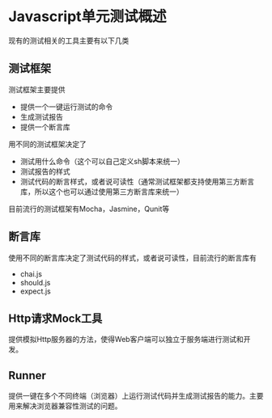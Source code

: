 Javascript单元测试概述
======================

现有的测试相关的工具主要有以下几类

测试框架
--------

测试框架主要提供

- 提供一个一键运行测试的命令
- 生成测试报告
- 提供一个断言库

用不同的测试框架决定了

- 测试用什么命令（这个可以自己定义sh脚本来统一）
- 测试报告的样式
- 测试代码的断言样式，或者说可读性（通常测试框架都支持使用第三方断言库，所以这个也可以通过使用第三方断言库来统一）

目前流行的测试框架有Mocha，Jasmine，Qunit等

断言库
------

使用不同的断言库决定了测试代码的样式，或者说可读性，目前流行的断言库有

- chai.js
- should.js
- expect.js

Http请求Mock工具
----------------

提供模拟Http服务器的方法，使得Web客户端可以独立于服务端进行测试和开发。

Runner
------

提供一键在多个不同终端（浏览器）上运行测试代码并生成测试报告的能力。主要用来解决浏览器兼容性测试的问题。

